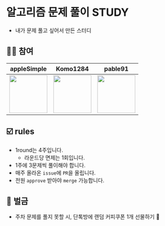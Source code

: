 # 알고리즘 문제 풀이 STUDY 
- 내가 문제 풀고 싶어서 만든 스터디

## 🧑‍💻 참여

| appleSimple | Komo1284 | pable91 |
|-------|-------|-------|
| [<img src="https://github.com/appleSimple.png" width="100">](https://github.com/appleSimple) | [<img src="https://github.com/Komo1284.png" width="100">](https://github.com/Komo1284) | [<img src="https://github.com/pable91.png" width="100">](https://github.com/pable91) |

## ☑️ rules
- 1round는 4주입니다.
  - 라운드당 면제는 1회입니다.
- 1주에 3문제씩 풀이해야 합니다.
- 매주 올라온 `issue`에 `PR`을 올립니다.
- 전원 `approve` 받아야 `merge` 가능합니다.

## 💸 벌금
- 주차 문제를 풀지 못할 시, 단톡방에 랜덤 커피쿠폰 1개 선물하기 🎁
